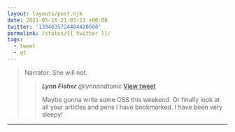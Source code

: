 ```yaml
---
layout: layouts/post.njk
date: 2021-05-16 21:03:11 +00:00
twitter: '1394035724404420608'
permalink: /status/{{ twitter }}/
tags: 
  - tweet
  - qt
---
```


> Narrator: She will not. 
> 
> > <cite>**Lynn Fisher** @lynnandtonic</cite> [View tweet](/status/1393369657344630785)
> > 
> > Maybe gonna write some CSS this weekend. Or finally look at all your articles and pens I have bookmarked. I have been very sleepy!

---
